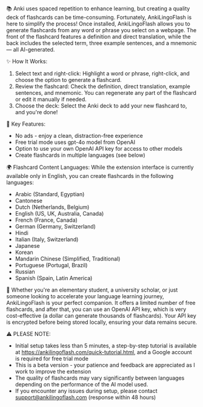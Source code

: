 📚 Anki uses spaced repetition to enhance learning, but creating a quality deck of flashcards can be time-consuming. Fortunately, AnkiLingoFlash is here to simplify the process! Once installed, AnkiLingoFlash allows you to generate flashcards from any word or phrase you select on a webpage. The front of the flashcard features a definition and direct translation, while the back includes the selected term, three example sentences, and a mnemonic — all AI-generated.

✨ How It Works:
1. Select text and right-click: Highlight a word or phrase, right-click, and choose the option to generate a flashcard.
2. Review the flashcard: Check the definition, direct translation, example sentences, and mnemonic. You can regenerate any part of the flashcard or edit it manually if needed.
3. Choose the deck: Select the Anki deck to add your new flashcard to, and you're done!

🧩 Key Features:
- No ads - enjoy a clean, distraction-free experience
- Free trial mode uses gpt-4o model from OpenAI
- Option to use your own OpenAI API key for access to other models 
- Create flashcards in multiple languages (see below)

🌍 Flashcard Content Languages:
While the extension interface is currently available only in English, you can create flashcards in the following languages:
- Arabic (Standard, Egyptian)
- Cantonese
- Dutch (Netherlands, Belgium)
- English (US, UK, Australia, Canada)
- French (France, Canada)
- German (Germany, Switzerland)
- Hindi
- Italian (Italy, Switzerland)
- Japanese
- Korean
- Mandarin Chinese (Simplified, Traditional)
- Portuguese (Portugal, Brazil)
- Russian
- Spanish (Spain, Latin America)

🧠 Whether you're an elementary student, a university scholar, or just someone looking to accelerate your language learning journey, AnkiLingoFlash is your perfect companion. It offers a limited number of free flashcards, and after that, you can use an OpenAI API key, which is very cost-effective (a dollar can generate thousands of flashcards). Your API key is encrypted before being stored locally, ensuring your data remains secure.

⚠️ PLEASE NOTE:
- Initial setup takes less than 5 minutes, a step-by-step tutorial is available at https://ankilingoflash.com/quick-tutorial.html, and a Google account is required for free trial mode
- This is a beta version - your patience and feedback are appreciated as I work to improve the extension
- The quality of flashcards may vary significantly between languages depending on the performance of the AI model used.
- If you encounter any issues during setup, please contact support@ankilingoflash.com (response within 48 hours)